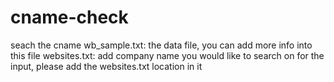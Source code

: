 # cname-check
seach the cname 
wb_sample.txt:  the data file, you can add more info into this file 
websites.txt: add company name you would like to search on 
for the input, please add the websites.txt location in it 
